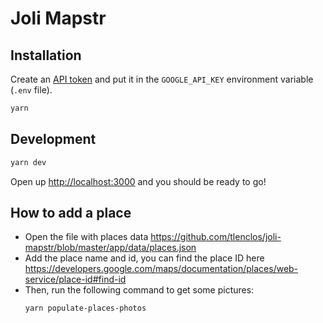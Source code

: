 # Joli Mapstr

## Installation

Create an [API token](https://developers.google.com/maps/documentation/javascript)
and put it in the `GOOGLE_API_KEY` environment variable (`.env` file).

```sh
yarn
```

## Development

```sh
yarn dev
```

Open up [http://localhost:3000](http://localhost:3000) and you should be ready to go!

## How to add a place

- Open the file with places data
  https://github.com/tlenclos/joli-mapstr/blob/master/app/data/places.json
- Add the place name and id, you can find the place ID here
  https://developers.google.com/maps/documentation/places/web-service/place-id#find-id
- Then, run the following command to get some pictures:
  ```
  yarn populate-places-photos
  ```
